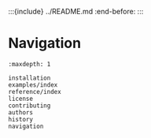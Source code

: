 :::{include} ../README.md
:end-before: <!-- end-docs -->
:::

# Navigation

```{toctree}
:maxdepth: 1

installation
examples/index
reference/index
license
contributing
authors
history
navigation
```
